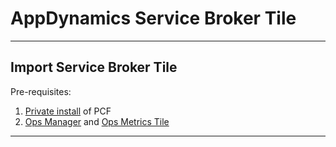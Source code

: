 AppDynamics Service Broker Tile 
===================
----------

Import Service Broker Tile
-------------
Pre-requisites:
1. [Private install](http://docs.pivotal.io/pivotalcf/getstarted/) of PCF
2. [Ops Manager](https://network.pivotal.io/) and [Ops Metrics Tile](https://network.pivotal.io/)

----------
